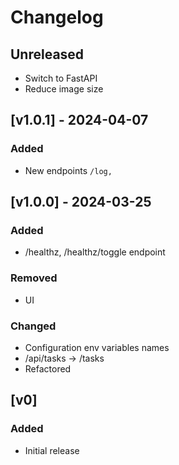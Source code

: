 # Changelog

## Unreleased

- Switch to FastAPI
- Reduce image size

## [v1.0.1] - 2024-04-07

### Added
- New endpoints `/log,`

## [v1.0.0] - 2024-03-25

### Added

- /healthz, /healthz/toggle endpoint

### Removed

- UI

### Changed

- Configuration env variables names
- /api/tasks -> /tasks
- Refactored

## [v0]

### Added

- Initial release